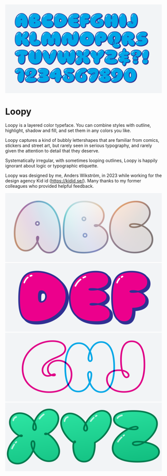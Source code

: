 ![Main characters of Loopy](images/Loopy+characters.png)

# Loopy

Loopy is a layered color typeface. You can combine styles with outline, highlight, shadow and fill, and set them in any colors you like.

Loopy captures a kind of bubbly lettershapes that are familiar from comics, stickers and street art, but rarely seen in serious typography, and rarely given the attention to detail that they deserve. 

Systematically irregular, with sometimes looping outlines, Loopy is happily ignorant about logic or typographic etiquette.

Loopy was designed by me, Anders Wikström, in 2023 while working for the design agency Kid id (https://kidid.se/). Many thanks to my former colleagues who provided helpful feedback.

![Main characters of Loopy](images/Loopy+ABC.png)
![Main characters of Loopy](images/Loopy+DEF.png)
![Main characters of Loopy](images/Loopy+GHJ.png)
![Main characters of Loopy](images/Loopy+XYZ.png)
